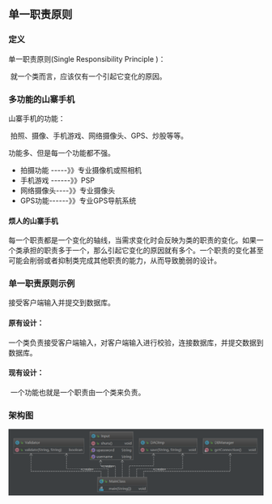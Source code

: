 

## 单一职责原则

### 定义

单一职责原则(Single Responsibility Principle )：

​       就一个类而言，应该仅有一个引起它变化的原因。

### 多功能的山寨手机

山寨手机的功能：

​       拍照、摄像、手机游戏、网络摄像头、GPS、炒股等等。

功能多、但是每一个功能都不强。

- 拍摄功能 -----》》专业摄像机或照相机
- 手机游戏 ------》》PSP
- 网络摄像头----》》专业摄像头
- GPS功能------》》专业GPS导航系统

#### 烦人的山寨手机

​    每一个职责都是一个变化的轴线，当需求变化时会反映为类的职责的变化。如果一个类承担的职责多于一个，那么引起它变化的原因就有多个。一个职责的变化甚至可能会削弱或者抑制类完成其他职责的能力，从而导致脆弱的设计。

### 单一职责原则示例

接受客户端输入并提交到数据库。

#### 原有设计：

​    一个类负责接受客户端输入，对客户端输入进行校验，连接数据库，并提交数据到数据库。

#### 现有设计：

​    一个功能也就是一个职责由一个类来负责。



### 架构图

![1565819145373](assets/1565819145373.png)

